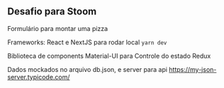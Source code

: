 ## Desafio para Stoom
Formulário para montar uma pizza

Frameworks: React e NextJS
para rodar local ```yarn dev```

Biblioteca de components Material-UI para
Controle do estado Redux

Dados mockados no arquivo db.json, e server para api https://my-json-server.typicode.com/
